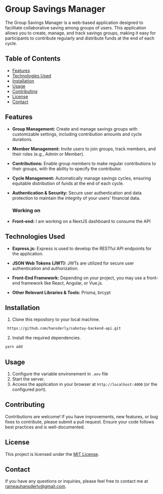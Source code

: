 # Group Savings Manager

The Group Savings Manager is a web-based application designed to facilitate collaborative saving among groups of users. This application allows you to create, manage, and track savings groups, making it easy for participants to contribute regularly and distribute funds at the end of each cycle.

## Table of Contents

- [Features](#features)
- [Technologies Used](#technologies-used)
- [Installation](#installation)
- [Usage](#usage)
- [Contributing](#contributing)
- [License](#license)
- [Contact](#contact)

## Features

- **Group Management:** Create and manage savings groups with customizable settings, including contribution amounts and cycle durations.

- **Member Management:** Invite users to join groups, track members, and their roles (e.g., Admin or Member).

- **Contributions:** Enable group members to make regular contributions to their groups, with the ability to specify the contributor.

- **Cycle Management:** Automatically manage savings cycles, ensuring equitable distribution of funds at the end of each cycle.

- **Authentication & Security:** Secure user authentication and data protection to maintain the integrity of your users' financial data.
  ### Working on
- **Front-end:** I am working on a NextJS dashboard to consume the API

## Technologies Used

- **Express.js:** Express is used to develop the RESTful API endpoints for the application.

- **JSON Web Tokens (JWT):** JWTs are utilized for secure user authentication and authorization.

- **Front-End Framework:** Depending on your project, you may use a front-end framework like React, Angular, or Vue.js.

- **Other Relevant Libraries & Tools:** Prisma, brcypt

## Installation

1. Clone this repository to your local machine.

```sh
 https://github.com/hansderly/sabotay-backend-api.git
```

2. Install the required dependencies.

```sh
yarn add
```

## Usage

1. Configure the variable environement in `.env` file
2. Start the server.
3. Access the application in your browser at `http://localhost:4000` (or the configured port).

## Contributing

Contributions are welcome! If you have improvements, new features, or bug fixes to contribute, please submit a pull request. Ensure your code follows best practices and is well-documented.

## License

This project is licensed under the [MIT License](LICENSE).

## Contact

If you have any questions or inquiries, please feel free to contact me at [rameauhansderly@gmail.com](mailto:rameauhansderly@gmail.com).
